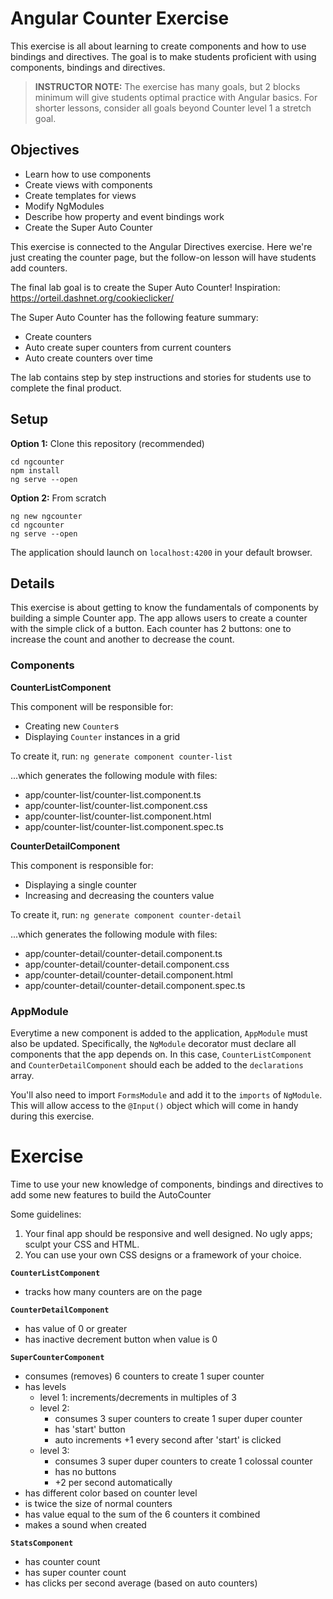# Angular Counter Exercise

This exercise is all about learning to create components and how to use bindings and directives. The goal is to make students proficient with using components, bindings and directives.

> **INSTRUCTOR NOTE:** The exercise has many goals, but 2 blocks minimum will give students optimal practice with Angular basics. For shorter lessons, consider all goals beyond Counter level 1 a stretch goal.

## Objectives

* Learn how to use components
* Create views with components
* Create templates for views
* Modify NgModules
* Describe how property and event bindings work
* Create the Super Auto Counter

This exercise is connected to the Angular Directives exercise. Here we're just creating the counter page, but the follow-on lesson will have students add counters.

The final lab goal is to create the Super Auto Counter!
Inspiration: https://orteil.dashnet.org/cookieclicker/

The Super Auto Counter has the following feature summary:

- Create counters
- Auto create super counters from current counters
- Auto create counters over time

The lab contains step by step instructions and stories for students use to complete the final product.

## Setup

**Option 1:** Clone this repository (recommended)

```
cd ngcounter
npm install
ng serve --open
```

**Option 2:** From scratch

```
ng new ngcounter
cd ngcounter
ng serve --open
```

The application should launch on `localhost:4200` in your default browser.

## Details

This exercise is about getting to know the fundamentals of components by building a simple Counter app. The app allows users to create a counter with the simple click of a button. Each counter has 2 buttons: one to increase the count and another to decrease the count. 

### Components

**CounterListComponent**

This component will be responsible for:

* Creating new `Counter`s
* Displaying `Counter` instances in a grid

To create it, run: `ng generate component counter-list`

...which generates the following module with files:

- app/counter-list/counter-list.component.ts
- app/counter-list/counter-list.component.css
- app/counter-list/counter-list.component.html
- app/counter-list/counter-list.component.spec.ts

**CounterDetailComponent**

This component is responsible for:

* Displaying a single counter
* Increasing and decreasing the counters value

To create it, run: `ng generate component counter-detail`

...which generates the following module with files:

- app/counter-detail/counter-detail.component.ts
- app/counter-detail/counter-detail.component.css
- app/counter-detail/counter-detail.component.html
- app/counter-detail/counter-detail.component.spec.ts

### AppModule

Everytime a new component is added to the application, `AppModule` must also be updated. Specifically, the `NgModule` decorator must declare all components that the app depends on. In this case, `CounterListComponent` and `CounterDetailComponent` should each be added to the `declarations` array.

You'll also need to import `FormsModule` and add it to the `imports` of `NgModule`. This will allow access to the `@Input()` object which will come in handy during this exercise.


# Exercise

Time to use your new knowledge of components, bindings and directives to add some new features to build the AutoCounter


Some guidelines:

1. Your final app should be responsive and well designed. No ugly apps; sculpt your CSS and HTML.
2. You can use your own CSS designs or a framework of your choice.


**`CounterListComponent`**

- tracks how many counters are on the page

**`CounterDetailComponent`**

- has value of 0 or greater
- has inactive decrement button when value is 0

**`SuperCounterComponent`**

- consumes (removes) 6 counters to create 1 super counter
- has levels
  * level 1: increments/decrements in multiples of 3
  * level 2: 
     - consumes 3 super counters to create 1 super duper counter
     - has 'start' button 
     - auto increments +1 every second after 'start' is clicked
  * level 3: 
     - consumes 3 super duper counters to create 1 colossal counter
     - has no buttons
     - +2 per second automatically
- has different color based on counter level
- is twice the size of normal counters
- has value equal to the sum of the 6 counters it combined
- makes a sound when created

**`StatsComponent`**

- has counter count
- has super counter count
- has clicks per second average (based on auto counters)
